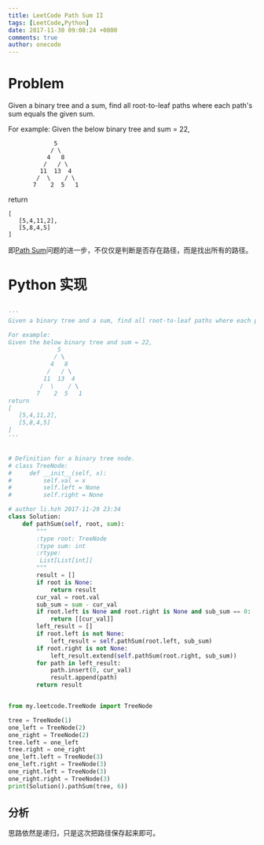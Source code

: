 ```yaml
---
title: LeetCode Path Sum II
tags: [LeetCode,Python]
date: 2017-11-30 09:08:24 +0800
comments: true
author: onecode
---
```

# Problem

Given a binary tree and a sum, find all root-to-leaf paths where each path's sum equals the given sum.

For example:
Given the below binary tree and sum = 22,
 
 ```
              5
             / \
            4   8
           /   / \
          11  13  4
         /  \    / \
        7    2  5   1
```
 
return

```
[
   [5,4,11,2],
   [5,8,4,5]
]
```
即[Path Sum][1]问题的进一步，不仅仅是判断是否存在路径，而是找出所有的路径。

<!--break-->

# Python 实现

``` python

'''
Given a binary tree and a sum, find all root-to-leaf paths where each path's sum equals the given sum.

For example:
Given the below binary tree and sum = 22,
              5
             / \
            4   8
           /   / \
          11  13  4
         /  \    / \
        7    2  5   1
return
[
   [5,4,11,2],
   [5,8,4,5]
]
'''


# Definition for a binary tree node.
# class TreeNode:
#     def __init__(self, x):
#         self.val = x
#         self.left = None
#         self.right = None

# author li.hzh 2017-11-29 23:34
class Solution:
    def pathSum(self, root, sum):
        """
        :type root: TreeNode
        :type sum: int
        :rtype:
         List[List[int]]
        """
        result = []
        if root is None:
            return result
        cur_val = root.val
        sub_sum = sum - cur_val
        if root.left is None and root.right is None and sub_sum == 0:
            return [[cur_val]]
        left_result = []
        if root.left is not None:
            left_result = self.pathSum(root.left, sub_sum)
        if root.right is not None:
            left_result.extend(self.pathSum(root.right, sub_sum))
        for path in left_result:
            path.insert(0, cur_val)
            result.append(path)
        return result


from my.leetcode.TreeNode import TreeNode

tree = TreeNode(1)
one_left = TreeNode(2)
one_right = TreeNode(2)
tree.left = one_left
tree.right = one_right
one_left.left = TreeNode(3)
one_left.right = TreeNode(3)
one_right.left = TreeNode(3)
one_right.right = TreeNode(3)
print(Solution().pathSum(tree, 6))

```

## 分析

思路依然是递归，只是这次把路径保存起来即可。


  [1]: http://www.coderli.com/leetcode-path-sum/